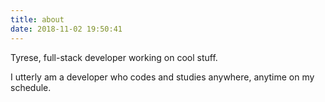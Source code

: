 ```yaml
---
title: about
date: 2018-11-02 19:50:41
---
```

Tyrese, full-stack developer working on cool stuff. 

I utterly am a developer who codes and studies anywhere, anytime on my schedule.
